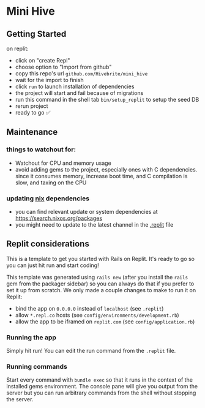 # Mini Hive

## Getting Started
on replit:
- click on "create Repl"
- choose option to "Import from github"
- copy this repo's url `github.com/Hivebrite/mini_hive`
- wait for the import to finish
- click `run` to launch installation of dependencies
- the project will start and fail because of migrations
- run this command in the shell tab `bin/setup_replit` to setup the seed DB
- rerun project
- ready to go ✅

## Maintenance
### things to watchout for:
- Watchout for CPU and memory usage
- avoid adding gems to the project, especially ones with C dependencies. since it consumes memory, increase boot time, and C compilation is slow, and taxing on the CPU
### updating [nix](https://github.com/Hivebrite/mini_hive/blob/main/replit.nix) dependencies
- you can find relevant update or system dependencies at https://search.nixos.org/packages
- you might need to update to the latest channel in the [.replit](https://github.com/Hivebrite/mini_hive/blob/main/.replit) file 

## Replit considerations

This is a template to get you started with Rails on Replit. It's ready to go so you can just hit run and start coding!

This template was generated using `rails new` (after you install the `rails` gem from the packager sidebar) so you can always do that if you prefer to set it up from scratch. We only made a couple changes to make to run it on Replit:

- bind the app on `0.0.0.0` instead of `localhost` (see `.replit`)
- allow `*.repl.co` hosts (see `config/environments/development.rb`)
- allow the app to be iframed on `replit.com` (see `config/application.rb`)

### Running the app

Simply hit run! You can edit the run command from the `.replit` file.

### Running commands

Start every command with `bundle exec` so that it runs in the context of the installed gems environment. The console pane will give you output from the server but you can run arbitrary commands from the shell without stopping the server.
